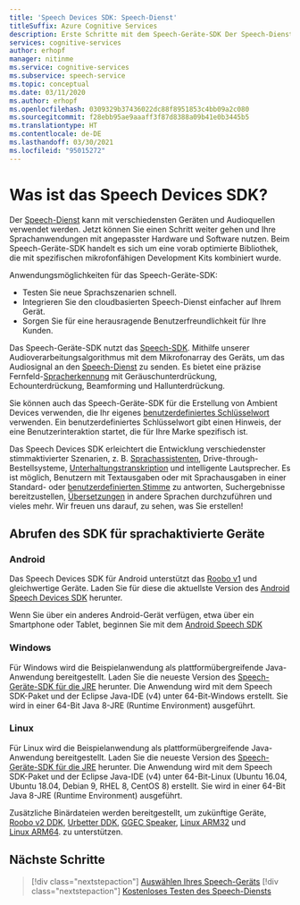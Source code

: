 ```yaml
---
title: 'Speech Devices SDK: Speech-Dienst'
titleSuffix: Azure Cognitive Services
description: Erste Schritte mit dem Speech-Geräte-SDK Der Speech-Dienst kann mit verschiedensten Geräten und Audioquellen verwendet werden. Beim Speech-Geräte-SDK handelt es sich um eine vorab optimierte Bibliothek, die mit spezifischen mikrofonfähigen Development Kits kombiniert wurde.
services: cognitive-services
author: erhopf
manager: nitinme
ms.service: cognitive-services
ms.subservice: speech-service
ms.topic: conceptual
ms.date: 03/11/2020
ms.author: erhopf
ms.openlocfilehash: 0309329b37436022dc88f8951853c4bb09a2c080
ms.sourcegitcommit: f28ebb95ae9aaaff3f87d8388a09b41e0b3445b5
ms.translationtype: HT
ms.contentlocale: de-DE
ms.lasthandoff: 03/30/2021
ms.locfileid: "95015272"
---
```

# <a name="what-is-the-speech-devices-sdk"></a>Was ist das Speech Devices SDK?

Der [Speech-Dienst](overview.md) kann mit verschiedensten Geräten und Audioquellen verwendet werden. Jetzt können Sie einen Schritt weiter gehen und Ihre Sprachanwendungen mit angepasster Hardware und Software nutzen. Beim Speech-Geräte-SDK handelt es sich um eine vorab optimierte Bibliothek, die mit spezifischen mikrofonfähigen Development Kits kombiniert wurde.

Anwendungsmöglichkeiten für das Speech-Geräte-SDK:

- Testen Sie neue Sprachszenarien schnell.
- Integrieren Sie den cloudbasierten Speech-Dienst einfacher auf Ihrem Gerät.
- Sorgen Sie für eine herausragende Benutzerfreundlichkeit für Ihre Kunden.

Das Speech-Geräte-SDK nutzt das [Speech-SDK](speech-sdk.md). Mithilfe unserer Audioverarbeitungsalgorithmus mit dem Mikrofonarray des Geräts, um das Audiosignal an den [Speech-Dienst](overview.md) zu senden. Es bietet eine präzise Fernfeld-[Spracherkennung](speech-to-text.md) mit Geräuschunterdrückung, Echounterdrückung, Beamforming und Hallunterdrückung.

Sie können auch das Speech-Geräte-SDK für die Erstellung von Ambient Devices verwenden, die Ihr eigenes [benutzerdefiniertes Schlüsselwort](./custom-keyword-basics.md) verwenden. Ein benutzerdefiniertes Schlüsselwort gibt einen Hinweis, der eine Benutzerinteraktion startet, die für Ihre Marke spezifisch ist.

Das Speech Devices SDK erleichtert die Entwicklung verschiedenster stimmaktivierter Szenarien, z. B. [Sprachassistenten](./voice-assistants.md), Drive-through-Bestellsysteme, [Unterhaltungstranskription](./conversation-transcription.md) und intelligente Lautsprecher. Es ist möglich, Benutzern mit Textausgaben oder mit Sprachausgaben in einer Standard- oder [benutzerdefinierten Stimme](./how-to-custom-voice-create-voice.md) zu antworten, Suchergebnisse bereitzustellen, [Übersetzungen](speech-translation.md) in andere Sprachen durchzuführen und vieles mehr. Wir freuen uns darauf, zu sehen, was Sie erstellen!

## <a name="get-the-speech-devices-sdk"></a>Abrufen des SDK für sprachaktivierte Geräte

### <a name="android"></a>Android

Das Speech Devices SDK für Android unterstützt das [Roobo v1](speech-devices-sdk-roobo-v1.md) und gleichwertige Geräte. Laden Sie für diese die aktuellste Version des [Android Speech Devices SDK](https://aka.ms/sdsdk-download-android) herunter.


Wenn Sie über ein anderes Android-Gerät verfügen, etwa über ein Smartphone oder Tablet, beginnen Sie mit dem [Android Speech SDK](speech-sdk.md)


### <a name="windows"></a>Windows

Für Windows wird die Beispielanwendung als plattformübergreifende Java-Anwendung bereitgestellt. Laden Sie die neueste Version des [Speech-Geräte-SDK für die JRE](https://aka.ms/sdsdk-download-JRE) herunter.
Die Anwendung wird mit dem Speech SDK-Paket und der Eclipse Java-IDE (v4) unter 64-Bit-Windows erstellt. Sie wird in einer 64-Bit Java 8-JRE (Runtime Environment) ausgeführt.

### <a name="linux"></a>Linux

Für Linux wird die Beispielanwendung als plattformübergreifende Java-Anwendung bereitgestellt. Laden Sie die neueste Version des [Speech-Geräte-SDK für die JRE](https://aka.ms/sdsdk-download-JRE) herunter.
Die Anwendung wird mit dem Speech SDK-Paket und der Eclipse Java-IDE (v4) unter 64-Bit-Linux (Ubuntu 16.04, Ubuntu 18.04, Debian 9, RHEL 8, CentOS 8) erstellt. Sie wird in einer 64-Bit Java 8-JRE (Runtime Environment) ausgeführt.

Zusätzliche Binärdateien werden bereitgestellt, um zukünftige Geräte, [Roobo v2 DDK](https://aka.ms/sdsdk-download-roobov2), [Urbetter DDK](https://aka.ms/sdsdk-download-urbetter), [GGEC Speaker](https://aka.ms/sdsdk-download-speaker), [Linux ARM32](https://aka.ms/sdsdk-download-linux-arm32) und [Linux ARM64](https://aka.ms/sdsdk-download-linux-arm64). zu unterstützen.

## <a name="next-steps"></a>Nächste Schritte

> [!div class="nextstepaction"]
> [Auswählen Ihres Speech-Geräts](get-speech-devices-sdk.md)
> [!div class="nextstepaction"]
> [Kostenloses Testen des Speech-Diensts](overview.md#try-the-speech-service-for-free)